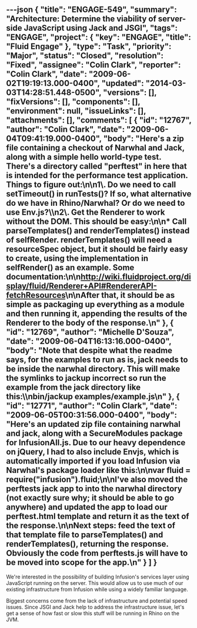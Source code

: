 ---json
{
  "title": "ENGAGE-549",
  "summary": "Architecture: Determine the viability of server-side JavaScript using Jack and JSGI",
  "tags": "ENGAGE",
  "project": {
    "key": "ENGAGE",
    "title": "Fluid Engage"
  },
  "type": "Task",
  "priority": "Major",
  "status": "Closed",
  "resolution": "Fixed",
  "assignee": "Colin Clark",
  "reporter": "Colin Clark",
  "date": "2009-06-02T19:19:13.000-0400",
  "updated": "2014-03-03T14:28:51.448-0500",
  "versions": [],
  "fixVersions": [],
  "components": [],
  "environment": null,
  "issueLinks": [],
  "attachments": [],
  "comments": [
    {
      "id": "12767",
      "author": "Colin Clark",
      "date": "2009-06-04T09:41:19.000-0400",
      "body": "Here's a zip file containing a checkout of Narwhal and Jack, along with a simple hello world-type test. There's a directory called \"perftest\" in here that is intended for the performance test application. Things to figure out:\n\n1\\. Do we need to call setTimeout() in runTests()? If so, what alternative do we have in Rhino/Narwhal? Or do we need to use Env.js?\\\n2\\. Get the Renderer to work without the DOM. This should be easy:\n\n* Call parseTemplates() and renderTemplates() instead of selfRender. renderTemplates() will need a resourceSpec object, but it should be fairly easy to create, using the implementation in selfRender() as an example. Some documentation:\n\n<http://wiki.fluidproject.org/display/fluid/Renderer+API#RendererAPI-fetchResources>\n\nAfter that, it should be as simple as packaging up everything as a module and then running it, appending the results of the Renderer to the body of the response.\n"
    },
    {
      "id": "12769",
      "author": "Michelle D'Souza",
      "date": "2009-06-04T16:13:16.000-0400",
      "body": "Note that despite what the readme says, for the examples to run as is, jack needs to be inside the narwhal directory. This will make the symlinks to jackup incorrect so run the example from the jack directory like this:\\\nbin/jackup examples/example.js\n"
    },
    {
      "id": "12771",
      "author": "Colin Clark",
      "date": "2009-06-05T00:31:56.000-0400",
      "body": "Here's an updated zip file containing narwhal and jack, along with a SecureModules package for InfusionAll.js. Due to our heavy dependence on jQuery, I had to also include Envjs, which is automatically imported if you load Infusion via Narwhal's package loader like this:\n\nvar fluid = require(\"infusion\").fluid;\n\nI've also moved the perftests jack app to into the narwhal directory (not exactly sure why; it should be able to go anywhere) and updated the app to load our perftest.html template and return it as the text of the response.\n\nNext steps: feed the text of that template file to parseTemplates() and renderTemplates(), returning the response. Obviously the code from perftests.js will have to be moved into scope for the app.\n"
    }
  ]
}
---
We're interested in the possibility of building Infusion's services layer using JavaScript running on the server. This would allow us to use much of our existing infrastructure from Infusion while using a widely familiar language.

Biggest concerns come from the lack of infrastructure and potential speed issues. Since JSGI and Jack help to address the infrastructure issue, let's get a sense of how fast or slow this stuff will be running in Rhino on the JVM.

        